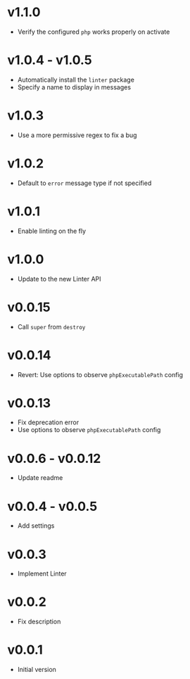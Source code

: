 # v1.1.0
* Verify the configured `php` works properly on activate

# v1.0.4 - v1.0.5
* Automatically install the `linter` package
* Specify a name to display in messages

# v1.0.3
* Use a more permissive regex to fix a bug

# v1.0.2
* Default to `error` message type if not specified

# v1.0.1
* Enable linting on the fly

# v1.0.0
* Update to the new Linter API

# v0.0.15
* Call `super` from `destroy`

# v0.0.14
* Revert: Use options to observe `phpExecutablePath` config

# v0.0.13
* Fix deprecation error
* Use options to observe `phpExecutablePath` config

# v0.0.6 - v0.0.12
* Update readme

# v0.0.4 - v0.0.5
* Add settings

# v0.0.3
* Implement Linter

# v0.0.2
* Fix description

# v0.0.1
* Initial version
